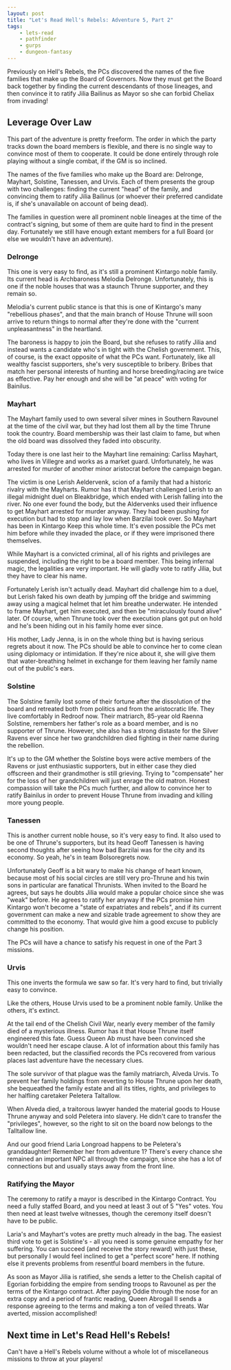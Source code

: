 ```yaml
---
layout: post
title: "Let's Read Hell's Rebels: Adventure 5, Part 2"
tags:
    - lets-read
    - pathfinder
    - gurps
    - dungeon-fantasy
---
```


Previously on Hell's Rebels, the PCs discovered the names of the five families
that make up the Board of Governors. Now they must get the Board back together
by finding the current descendants of those lineages, and then convince it to
ratify Jilia Bailinus as Mayor so she can forbid Cheliax from invading!

## Leverage Over Law

This part of the adventure is pretty freeform. The order in which the party
tracks down the board members is flexible, and there is no single way to
convince most of them to cooperate. It could be done entirely through role
playing without a single combat, if the GM is so inclined.

The names of the five families who make up the Board are: Delronge,
Mayhart, Solstine, Tanessen, and Urvis. Each of them presents the group with two
challenges: finding the current "head" of the family, and convincing them to
ratify Jilia Bailinus (or whoever their preferred candidate is, if she's
unavailable on account of being dead).

The families in question were all prominent noble lineages at the time of the
contract's signing, but some of them are quite hard to find in the present
day. Fortunately we still have enough extant members for a full Board (or else
we wouldn't have an adventure).

### Delronge

This one is very easy to find, as it's still a prominent Kintargo noble
family. Its current head is Archbaroness Melodia Delronge. Unfortunately, this
is one if the noble houses that was a staunch Thrune supporter, and they remain
so.

Melodia's current public stance is that this is one of Kintargo's many
"rebellious phases", and that the main branch of House Thrune will soon arrive
to return things to normal after they're done with the "current unpleasantness"
in the heartland.

The baroness is happy to join the Board, but she refuses to ratify Jilia and
instead wants a candidate who's in tight with the Chelish government. This, of
course, is the exact opposite of what the PCs want. Fortunately, like all
wealthy fascist supporters, she's very susceptible to bribery. Bribes that match
her personal interests of hunting and horse breeding/racing are twice as
effective. Pay her enough and she will be "at peace" with voting for Bainilus.

### Mayhart

The Mayhart family used to own several silver mines in Southern Ravounel at the
time of the civil war, but they had lost them all by the time Thrune took the
country. Board membership was their last claim to fame, but when the old board
was dissolved they faded into obscurity.

Today there is one last heir to the Mayhart line remaining: Carliss Mayhart, who
lives in Villegre and works as a market guard. Unfortunately, he was arrested
for murder of another minor aristocrat before the campaign began.

The victim is one Lerish Aeldervenk, scion of a family that had a historic
rivalry with the Mayharts. Rumor has it that Mayhart challenged Lerish to an
illegal midnight duel on Bleakbridge, which ended with Lerish falling into the
river. No one ever found the body, but the Aldervenks used their influence to
get Mayhart arrested for murder anyway. They had been pushing for execution but
had to stop and lay low when Barzilai took over. So Mayhart has been in Kintargo
Keep this whole time. It's even possible the PCs met him before while they
invaded the place, or if they were imprisoned there themselves.

While Mayhart is a convicted criminal, all of his rights and privileges are
suspended, including the right to be a board member. This being infernal magic,
the legalities are very important. He will gladly vote to ratify Jilia, but they
have to clear his name.

Fortunately Lerish isn't actually dead. Mayhart did challenge him to a duel, but
Lerish faked his own death by jumping off the bridge and swimming away using a
magical helmet that let him breathe underwater. He intended to frame Mayhart,
get him executed, and then be "miraculously found alive" later. Of course, when
Thrune took over the execution plans got put on hold and he's been hiding out in
his family home ever since.

His mother, Lady Jenna, is in on the whole thing but is having serious regrets
about it now. The PCs should be able to convince her to come clean using
diplomacy or intimidation. If they're nice about it, she will give them that
water-breathing helmet in exchange for them leaving her family name out of the
public's ears.

### Solstine

The Solstine family lost some of their fortune after the dissolution of the
board and retreated both from politics and from the aristocratic life. They live
comfortably in Redroof now. Their matriarch, 85-year old Raenna Solstine,
remembers her father's role as a board member, and is no supporter of
Thrune. However, she also has a strong distaste for the Silver Ravens ever since
her two grandchildren died fighting in their name during the rebellion.

It's up to the GM whether the Solstine boys were active members of the Ravens or
just enthusiastic supporters, but in either case they died offscreen and their
grandmother is still grieving. Trying to "compensate" her for the loss of her
grandchildren will just enrage the old matron. Honest compassion will take the
PCs much further, and allow to convince her to ratify Bainilus in order to
prevent House Thrune from invading and killing more young people.

### Tanessen

This is another current noble house, so it's very easy to find. It also used to
be one of Thrune's supporters, but its head Geoff Tanessen is having second
thoughts after seeing how bad Barzilai was for the city and its economy. So
yeah, he's in team Bolsoregrets now.

Unfortunately Geoff is a bit wary to make his change of heart known, because
most of his social circles are still very pro-Thrune and his twin sons in
particular are fanatical Thrunists. When invited to the Board he agrees, but
says he doubts Jilia would make a popular choice since she was "weak"
before. He agrees to ratify her anyway if the PCs promise him Kintargo won't
become a "state of expatriates and rebels", and if its current government can
make a new and sizable trade agreement to show they are committed to the
economy. That would give him a good excuse to publicly change his position.

The PCs will have a chance to satisfy his request in one of the Part 3 missions.

### Urvis

This one inverts the formula we saw so far. It's very hard to find, but
trivially easy to convince.

Like the others, House Urvis used to be a prominent noble family. Unlike the
others, it's extinct.

At the tail end of the Chelish Civil War, nearly every member of the family died
of a mysterious illness. Rumor has it that House Thrune itself engineered this
fate. Guess Queen Ab must have been convinced she wouldn't need her escape
clause. A lot of information about this family has been redacted, but the
classified records the PCs recovered from various places last adventure have
the necessary clues.

The sole survivor of that plague was the family matriarch, Alveda Urvis. To
prevent her family holdings from reverting to House Thrune upon her death, she
bequeathed the family estate and all its titles, rights, and privileges to her
halfling caretaker Peletera Taltallow.

When Alveda died, a traitorous lawyer handed the material goods to House Thrune
anyway and sold Peletera into slavery. He didn't care to transfer the
"privileges", however, so the right to sit on the board now belongs to the
Talltallow line.

And our good friend Laria Longroad happens to be Peletera's granddaughter!
Remember her from adventure 1? There's every chance she remained an important
NPC all through the campaign, since she has a lot of connections but and usually
stays away from the front line.

### Ratifying the Mayor

The ceremony to ratify a mayor is described in the Kintargo Contract. You need a
fully staffed Board, and you need at least 3 out of 5 "Yes" votes. You then need
at least twelve witnesses, though the ceremony itself doesn't have to be
public.

Laria's and Mayhart's votes are pretty much already in the bag. The easiest
third vote to get is Solstine's - all you need is some genuine empathy for her
suffering. You can succeed (and receive the story reward) with just these, but
personally I would feel inclined to get a "perfect score" here. If nothing else
it prevents problems from resentful board members in the future.

As soon as Mayor Jilia is ratified, she sends a letter to the Chelish capital of
Egorian forbidding the empire from sending troops to Ravounel as per the terms
of the Kintargo contract. After paying Oddie through the nose for an extra copy
and a period of frantic reading, Queen Abrogail II sends a response agreeing to
the terms and making a ton of veiled threats. War averted, mission accomplished!

## Next time in Let's Read Hell's Rebels!

Can't have a Hell's Rebels volume without a whole lot of miscellaneous missions
to throw at your players!
